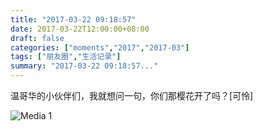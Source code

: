 ```yaml
---
title: "2017-03-22 09:18:57"
date: 2017-03-22T12:00:00+08:00
draft: false
categories: ["moments","2017","2017-03"]
tags: ["朋友圈","生活记录"]
summary: "2017-03-22 09:18:57..."
---
```


温哥华的小伙伴们，我就想问一句，你们那樱花开了吗？[可怜]

![Media 1](/Moments/photos/2017-03-22/201703220918570.jpg)

